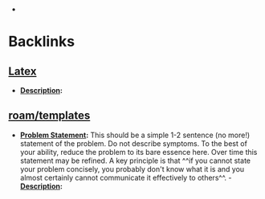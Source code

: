 - 

# Backlinks
## [Latex](<Latex.md>)
- **[Description](<Description.md>):**

## [roam/templates](<roam/templates.md>)
- **[Problem Statement](<Problem Statement.md>):** This should be a simple 1-2 sentence (no more!) statement of the problem. Do not describe symptoms. To the best of your ability, reduce the problem to its bare essence here. Over time this statement may be refined. A key principle is that ^^if you cannot state your problem concisely, you probably don't know what it is and you almost certainly cannot communicate it effectively to others^^.
        - **[Description](<Description.md>):**

